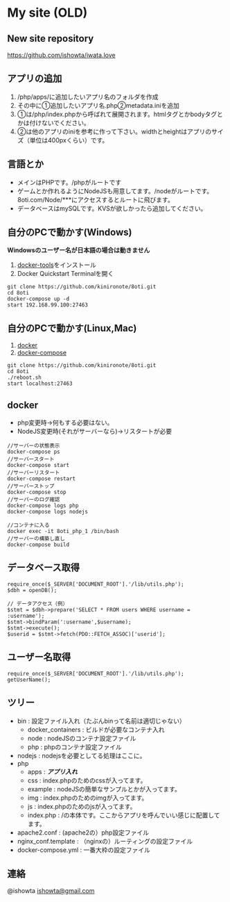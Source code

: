 # My site (OLD)

## New site repository
https://github.com/ishowta/iwata.love


## アプリの追加
1. /php/apps/に追加したいアプリ名のフォルダを作成
1. その中に①追加したいアプリ名.php②metadata.iniを追加
1. ①は/php/index.phpから呼ばれて展開されます。htmlタグとかbodyタグとかは付けないでください。
1. ②は他のアプリのiniを参考に作って下さい。widthとheightはアプリのサイズ（単位は400pxくらい）です。

## 言語とか
* メインはPHPです。/phpがルートです
* ゲームとか作れるようにNodeJSも用意してます。/nodeがルートです。8oti.com/Node/\*\*\*にアクセスするとルートに飛びます。
* データベースはmySQLです。KVSが欲しかったら追加してください。

## 自分のPCで動かす(Windows)
**Windowsのユーザー名が日本語の場合は動きません**

1. [docker-tools](https://www.docker.com/products/docker-toolbox)をインストール
1. Docker Quickstart Terminalを開く
```
git clone https://github.com/kinironote/8oti.git
cd 8oti
docker-compose up -d
start 192.168.99.100:27463
```

## 自分のPCで動かす(Linux,Mac)
1. [docker](https://docs.docker.com/engine/installation/)
1. [docker-compose](https://docs.docker.com/compose/install/)
```
git clone https://github.com/kinironote/8oti.git
cd 8oti
./reboot.sh
start localhost:27463
```

## docker
* php変更時→何もする必要はない。
* NodeJS変更時(それがサーバーなら)→リスタートが必要
```
//サーバーの状態表示
docker-compose ps
//サーバースタート
docker-compose start
//サーバーリスタート
docker-compose restart
//サーバーストップ
docker-compose stop
//サーバーのログ確認
docker-compose logs php
docker-compose logs nodejs

//コンテナに入る
docker exec -it 8oti_php_1 /bin/bash
//サーバーの構築し直し
docker-compose build
```

## データベース取得
```
require_once($_SERVER['DOCUMENT_ROOT'].'/lib/utils.php');
$dbh = openDB();

// データアクセス（例）
$stmt = $dbh->prepare('SELECT * FROM users WHERE username = :username');
$stmt->bindParam(':username',$username);
$stmt->execute();
$userid = $stmt->fetch(PDO::FETCH_ASSOC)['userid'];
```

## ユーザー名取得
```
require_once($_SERVER['DOCUMENT_ROOT'].'/lib/utils.php');
getUserName();
```

## ツリー
* bin : 設定ファイル入れ（たぶんbinって名前は適切じゃない）
     * docker_containers : ビルドが必要なコンテナ入れ
     * node : nodeJSのコンテナ設定ファイル
     * php : phpのコンテナ設定ファイル
* nodejs : nodejsを必要としてる処理はここに。
* php
     * apps : ***アプリ入れ***
     * css : index.phpのためのcssが入ってます。
     * example : nodeJSの簡単なサンプルとかが入ってます。
     * img : index.phpのためのimgが入ってます。
     * js : index.phpのためのjsが入ってます。
     * index.php : /の本体です。ここからアプリを呼んでいい感じに配置してます。
* apache2.conf : (apache2の）php設定ファイル
* nginx_conf.template : （nginxの）ルーティングの設定ファイル
* docker-compose.yml : 一番大枠の設定ファイル

## 連絡
@ishowta
ishowta@gmail.com
